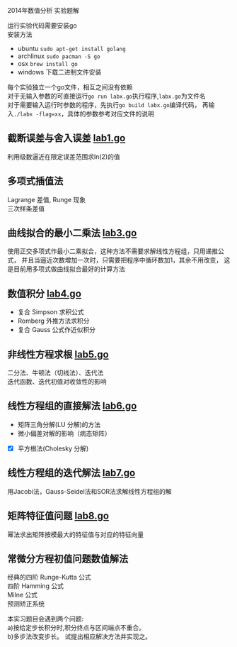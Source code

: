 2014年数值分析 实验题解

运行实验代码需要安装go  
安装方法  
* ubuntu  `sudo apt-get install golang`  
* archlinux `sudo pacman -S go`
* osx  `brew install go`  
* windows  下载二进制文件安装

每个实验独立一个go文件，相互之间没有依赖  
对于无输入参数的可直接运行`go run labx.go`执行程序,`labx.go`为文件名  
对于需要输入运行时参数的程序，先执行`go build labx.go`编译代码，
再输入`./labx -flag=xx`，具体的参数参考对应文件的说明

## 截断误差与舍入误差 [lab1.go](lab1.go)

利用级数逼近在限定误差范围求ln(2)的值

## 多项式插值法 

Lagrange 差值, Runge 现象  
三次样条差值

## 曲线拟合的最小二乘法   [lab3.go](lab3.go)

使用正交多项式作最小二乘拟合，这种方法不需要求解线性方程组，只用递推公式，
并且当逼近次数增加一次时，只需要把程序中循环数加1，其余不用改变，
这是目前用多项式做曲线拟合最好的计算方法


## 数值积分 [lab4.go](lab4.go)

* 复合 Simpson 求积公式  
* Romberg 外推方法求积分
* 复合 Gauss 公式作近似积分

## 非线性方程求根 [lab5.go](lab5.go)

二分法、牛顿法（切线法）、迭代法  
迭代函数、迭代初值对收敛性的影响

## 线性方程组的直接解法 [lab6.go](lab6.go)

* 矩阵三角分解(LU 分解)的方法  
* 微小偏差对解的影响（病态矩阵）  
* [x] 平方根法(Cholesky 分解)

## 线性方程组的迭代解法 [lab7.go](lab7.go)  

用Jacobi法，Gauss-Seidel法和SOR法求解线性方程组的解

## 矩阵特征值问题 [lab8.go](lab8.go)

幂法求出矩阵按模最大的特征值与对应的特征向量

## 常微分方程初值问题数值解法

经典的四阶 Runge-Kutta 公式  
四阶 Hamming 公式  
Milne 公式  
预测矫正系统

本实习题目会遇到两个问题:  
a)按给定步长积分时,积分终点与区间端点不重合。  
b)多步法改变步长。
试提出相应解决方法并实现之。
